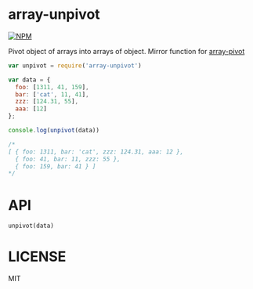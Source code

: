 array-unpivot
=====

[![NPM](https://nodei.co/npm/array-unpivot.png)](https://nodei.co/npm/array-unpivot/)

Pivot object of arrays into arrays of object. Mirror function for [array-pivot](https://www.npmjs.com/package/array-pivot)

```javascript
var unpivot = require('array-unpivot')

var data = {
  foo: [1311, 41, 159],
  bar: ['cat', 11, 41],
  zzz: [124.31, 55],
  aaa: [12]
};

console.log(unpivot(data))

/*
[ { foo: 1311, bar: 'cat', zzz: 124.31, aaa: 12 },
  { foo: 41, bar: 11, zzz: 55 },
  { foo: 159, bar: 41 } ]
*/

```

API
===

`unpivot(data)`

LICENSE
=======

MIT
